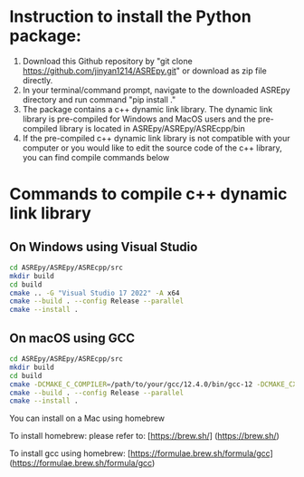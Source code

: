 # Instruction to install the Python package:
1. Download this Github repository by "git clone https://github.com/jinyan1214/ASREpy.git" or download as zip file directly.
2. In your terminal/command prompt, navigate to the downloaded ASREpy directory and run command "pip install ."
3. The package contains a c++ dynamic link library. The dynamic link library is pre-compiled for Windows and MacOS users and the pre-compiled library is located in ASREpy/ASREpy/ASREcpp/bin
4. If the pre-compiled c++ dynamic link library is not compatible with your computer or you would like to edit the source code of the c++ library, you can find compile commands below

# Commands to compile c++ dynamic link library
## On Windows using Visual Studio
```bash
cd ASREpy/ASREpy/ASREcpp/src
mkdir build
cd build
cmake .. -G "Visual Studio 17 2022" -A x64
cmake --build . --config Release --parallel
cmake --install .
```

## On macOS using GCC
```bash
cd ASREpy/ASREpy/ASREcpp/src
mkdir build
cd build
cmake -DCMAKE_C_COMPILER=/path/to/your/gcc/12.4.0/bin/gcc-12 -DCMAKE_CXX_COMPILER=/path/to/your/gcc/12.4.0/bin/g++-12 -DCMAKE_BUILD_TYPE=Release ..
cmake --build . --config Release --parallel
cmake --install .
```

You can install on a Mac using homebrew

To install homebrew: please refer to: [https://brew.sh/] (https://brew.sh/)

To install gcc using homebrew: [https://formulae.brew.sh/formula/gcc] (https://formulae.brew.sh/formula/gcc)
